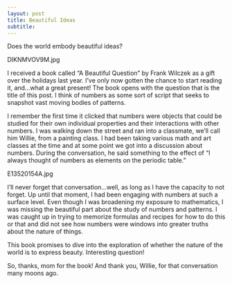 ```yaml
---
layout: post
title: Beautiful Ideas
subtitle: 
---
```


 Does the world embody beautiful ideas?

DIKNMVOV9M.jpg

I received a book called “A Beautiful Question” by Frank Wilczek as a gift over the holidays last year. I’ve only now gotten the chance to start reading it, and…what a great present! The book opens with the question that is the title of this post. I think of numbers as some sort of script that seeks to snapshot vast moving bodies of patterns.

I remember the first time it clicked that numbers were objects that could be studied for their own individual properties and their interactions with other numbers. I was walking down the street and ran into a classmate, we’ll call him Willie, from a painting class. I had been taking various math and art classes at the time and at some point we got into a discussion about numbers. During the conversation, he said something to the effect of “I always thought of numbers as elements on the periodic table.”

E13520154A.jpg

I’ll never forget that conversation…well, as long as I have the capacity to not forget. Up until that moment, I had been engaging with numbers at such a surface level. Even though I was broadening my exposure to mathematics, I was missing the beautiful part about the study of numbers and patterns. I was caught up in trying to memorize formulas and recipes for how to do this or that and did not see how numbers were windows into greater truths about the nature of things.

This book promises to dive into the exploration of whether the nature of the world is to express beauty. Interesting question!

So, thanks, mom for the book! And thank you, Willie, for that conversation many moons ago.